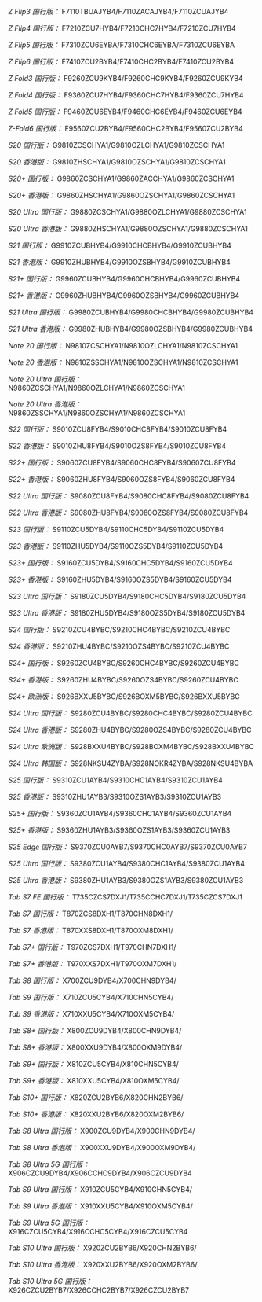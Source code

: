 *Z Flip3 国行版：*
F7110TBUAJYB4/F7110ZACAJYB4/F7110ZCUAJYB4

*Z Flip4 国行版：*
F7210ZCU7HYB4/F7210CHC7HYB4/F7210ZCU7HYB4

*Z Flip5 国行版：*
F7310ZCU6EYBA/F7310CHC6EYBA/F7310ZCU6EYBA

*Z Flip6 国行版：*
F7410ZCU2BYB4/F7410CHC2BYB4/F7410ZCU2BYB4

*Z Fold3 国行版：*
F9260ZCU9KYB4/F9260CHC9KYB4/F9260ZCU9KYB4

*Z Fold4 国行版：*
F9360ZCU7HYB4/F9360CHC7HYB4/F9360ZCU7HYB4

*Z Fold5 国行版：*
F9460ZCU6EYB4/F9460CHC6EYB4/F9460ZCU6EYB4

*Z-Fold6 国行版：*
F9560ZCU2BYB4/F9560CHC2BYB4/F9560ZCU2BYB4

*S20 国行版：*
G9810ZCSCHYA1/G9810OZLCHYA1/G9810ZCSCHYA1

*S20 香港版：*
G9810ZHSCHYA1/G9810OZSCHYA1/G9810ZCSCHYA1

*S20+ 国行版：*
G9860ZCSCHYA1/G9860ZACCHYA1/G9860ZCSCHYA1

*S20+ 香港版：*
G9860ZHSCHYA1/G9860OZSCHYA1/G9860ZCSCHYA1

*S20 Ultra 国行版：*
G9880ZCSCHYA1/G9880OZLCHYA1/G9880ZCSCHYA1

*S20 Ultra 香港版：*
G9880ZHSCHYA1/G9880OZSCHYA1/G9880ZCSCHYA1

*S21 国行版：*
G9910ZCUBHYB4/G9910CHCBHYB4/G9910ZCUBHYB4

*S21 香港版：*
G9910ZHUBHYB4/G9910OZSBHYB4/G9910ZCUBHYB4

*S21+ 国行版：*
G9960ZCUBHYB4/G9960CHCBHYB4/G9960ZCUBHYB4

*S21+ 香港版：*
G9960ZHUBHYB4/G9960OZSBHYB4/G9960ZCUBHYB4

*S21 Ultra 国行版：*
G9980ZCUBHYB4/G9980CHCBHYB4/G9980ZCUBHYB4

*S21 Ultra 香港版：*
G9980ZHUBHYB4/G9980OZSBHYB4/G9980ZCUBHYB4

*Note 20 国行版：*
N9810ZCSCHYA1/N9810OZLCHYA1/N9810ZCSCHYA1

*Note 20 香港版：*
N9810ZSSCHYA1/N9810OZSCHYA1/N9810ZCSCHYA1

*Note 20 Ultra 国行版：*
N9860ZCSCHYA1/N9860OZLCHYA1/N9860ZCSCHYA1

*Note 20 Ultra 香港版：*
N9860ZSSCHYA1/N9860OZSCHYA1/N9860ZCSCHYA1

*S22 国行版：*
S9010ZCU8FYB4/S9010CHC8FYB4/S9010ZCU8FYB4

*S22 香港版：*
S9010ZHU8FYB4/S9010OZS8FYB4/S9010ZCU8FYB4

*S22+ 国行版：*
S9060ZCU8FYB4/S9060CHC8FYB4/S9060ZCU8FYB4

*S22+ 香港版：*
S9060ZHU8FYB4/S9060OZS8FYB4/S9060ZCU8FYB4

*S22 Ultra 国行版：*
S9080ZCU8FYB4/S9080CHC8FYB4/S9080ZCU8FYB4

*S22 Ultra 香港版：*
S9080ZHU8FYB4/S9080OZS8FYB4/S9080ZCU8FYB4

*S23 国行版：*
S9110ZCU5DYB4/S9110CHC5DYB4/S9110ZCU5DYB4

*S23 香港版：*
S9110ZHU5DYB4/S9110OZS5DYB4/S9110ZCU5DYB4

*S23+ 国行版：*
S9160ZCU5DYB4/S9160CHC5DYB4/S9160ZCU5DYB4

*S23+ 香港版：*
S9160ZHU5DYB4/S9160OZS5DYB4/S9160ZCU5DYB4

*S23 Ultra 国行版：*
S9180ZCU5DYB4/S9180CHC5DYB4/S9180ZCU5DYB4

*S23 Ultra 香港版：*
S9180ZHU5DYB4/S9180OZS5DYB4/S9180ZCU5DYB4

*S24 国行版：*
S9210ZCU4BYBC/S9210CHC4BYBC/S9210ZCU4BYBC

*S24 香港版：*
S9210ZHU4BYBC/S9210OZS4BYBC/S9210ZCU4BYBC

*S24+ 国行版：*
S9260ZCU4BYBC/S9260CHC4BYBC/S9260ZCU4BYBC

*S24+ 香港版：*
S9260ZHU4BYBC/S9260OZS4BYBC/S9260ZCU4BYBC

*S24+ 欧洲版：*
S926BXXU5BYBC/S926BOXM5BYBC/S926BXXU5BYBC

*S24 Ultra 国行版：*
S9280ZCU4BYBC/S9280CHC4BYBC/S9280ZCU4BYBC

*S24 Ultra 香港版：*
S9280ZHU4BYBC/S9280OZS4BYBC/S9280ZCU4BYBC

*S24 Ultra 欧洲版：*
S928BXXU4BYBC/S928BOXM4BYBC/S928BXXU4BYBC

*S24 Ultra 韩国版：*
S928NKSU4ZYBA/S928NOKR4ZYBA/S928NKSU4BYBA

*S25 国行版：*
S9310ZCU1AYB4/S9310CHC1AYB4/S9310ZCU1AYB4

*S25 香港版：*
S9310ZHU1AYB3/S9310OZS1AYB3/S9310ZCU1AYB3

*S25+ 国行版：*
S9360ZCU1AYB4/S9360CHC1AYB4/S9360ZCU1AYB4

*S25+ 香港版：*
S9360ZHU1AYB3/S9360OZS1AYB3/S9360ZCU1AYB3

*S25 Edge 国行版：*
S9370ZCU0AYB7/S9370CHC0AYB7/S9370ZCU0AYB7

*S25 Ultra 国行版：*
S9380ZCU1AYB4/S9380CHC1AYB4/S9380ZCU1AYB4

*S25 Ultra 香港版：*
S9380ZHU1AYB3/S9380OZS1AYB3/S9380ZCU1AYB3

*Tab S7 FE 国行版：*
T735CZCS7DXJ1/T735CCHC7DXJ1/T735CZCS7DXJ1

*Tab S7 国行版：*
T870ZCS8DXH1/T870CHN8DXH1/

*Tab S7 香港版：*
T870XXS8DXH1/T870OXM8DXH1/

*Tab S7+ 国行版：*
T970ZCS7DXH1/T970CHN7DXH1/

*Tab S7+ 香港版：*
T970XXS7DXH1/T970OXM7DXH1/

*Tab S8 国行版：*
X700ZCU9DYB4/X700CHN9DYB4/

*Tab S9  国行版：*
X710ZCU5CYB4/X710CHN5CYB4/

*Tab S9  香港版：*
X710XXU5CYB4/X710OXM5CYB4/

*Tab S8+ 国行版：*
X800ZCU9DYB4/X800CHN9DYB4/

*Tab S8+ 香港版：*
X800XXU9DYB4/X800OXM9DYB4/

*Tab S9+ 国行版：*
X810ZCU5CYB4/X810CHN5CYB4/

*Tab S9+ 香港版：*
X810XXU5CYB4/X810OXM5CYB4/

*Tab S10+ 国行版：*
X820ZCU2BYB6/X820CHN2BYB6/

*Tab S10+ 香港版：*
X820XXU2BYB6/X820OXM2BYB6/

*Tab S8 Ultra 国行版：*
X900ZCU9DYB4/X900CHN9DYB4/

*Tab S8 Ultra 香港版：*
X900XXU9DYB4/X900OXM9DYB4/

*Tab S8 Ultra 5G 国行版：*
X906CZCU9DYB4/X906CCHC9DYB4/X906CZCU9DYB4

*Tab S9 Ultra 国行版：*
X910ZCU5CYB4/X910CHN5CYB4/

*Tab S9 Ultra 香港版：*
X910XXU5CYB4/X910OXM5CYB4/

*Tab S9 Ultra 5G 国行版：*
X916CZCU5CYB4/X916CCHC5CYB4/X916CZCU5CYB4

*Tab S10 Ultra 国行版：*
X920ZCU2BYB6/X920CHN2BYB6/

*Tab S10 Ultra 香港版：*
X920XXU2BYB6/X920OXM2BYB6/

*Tab S10 Ultra 5G 国行版：*
X926CZCU2BYB7/X926CCHC2BYB7/X926CZCU2BYB7

